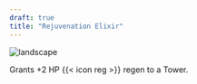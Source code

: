 ```yaml
---
draft: true
title: "Rejuvenation Elixir"
---
```


![landscape](/images/towers/towerS_28.png)

Grants +2 HP {{< icon reg >}} regen to a Tower.